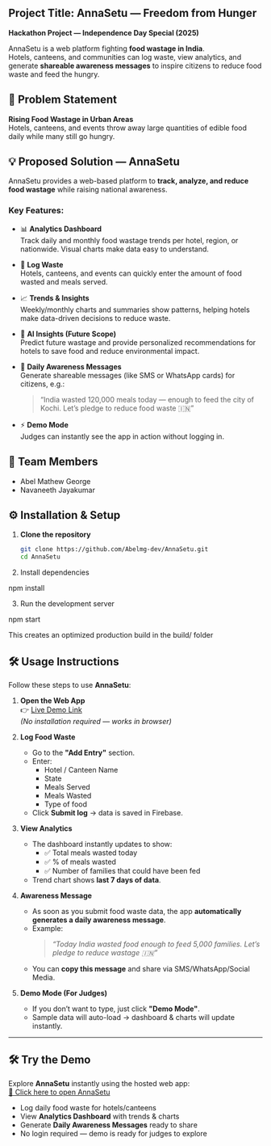 ## Project Title: AnnaSetu — Freedom from Hunger

**Hackathon Project — Independence Day Special (2025)**  

AnnaSetu is a web platform fighting **food wastage in India**.  
Hotels, canteens, and communities can log waste, view analytics, and generate **shareable awareness messages** to inspire citizens to reduce food waste and feed the hungry.

## 🚩 Problem Statement
**Rising Food Wastage in Urban Areas**  
Hotels, canteens, and events throw away large quantities of edible food daily while many still go hungry.

## 💡 Proposed Solution — AnnaSetu
AnnaSetu provides a web-based platform to **track, analyze, and reduce food wastage** while raising national awareness.  

### Key Features:
- 📊 **Analytics Dashboard**  
  Track daily and monthly food wastage trends per hotel, region, or nationwide. Visual charts make data easy to understand.  

- 🥘 **Log Waste**  
  Hotels, canteens, and events can quickly enter the amount of food wasted and meals served.  

- 📈 **Trends & Insights**  
  Weekly/monthly charts and summaries show patterns, helping hotels make data-driven decisions to reduce waste.  

- 🤖 **AI Insights (Future Scope)**  
  Predict future wastage and provide personalized recommendations for hotels to save food and reduce environmental impact.  

- 📢 **Daily Awareness Messages**  
  Generate shareable messages (like SMS or WhatsApp cards) for citizens, e.g.:  
  > “India wasted 120,000 meals today — enough to feed the city of Kochi. Let’s pledge to reduce food waste 🇮🇳”

- ⚡ **Demo Mode**  
  Judges can instantly see the app in action without logging in.

## 👥 Team Members
- Abel Mathew George  
- Navaneeth Jayakumar

## ⚙️ Installation & Setup

1. **Clone the repository**
   ```bash
   git clone https://github.com/Abelmg-dev/AnnaSetu.git
   cd AnnaSetu
2. Install dependencies

npm install

3. Run the development server

npm start

This creates an optimized production build in the build/ folder

## 🛠 Usage Instructions

Follow these steps to use **AnnaSetu**:

1. **Open the Web App**  
   👉 [Live Demo Link](https://abelmg-dev.github.io/AnnaSetu/)  
   *(No installation required — works in browser)*

2. **Log Food Waste**  
   - Go to the **"Add Entry"** section.  
   - Enter:
     - Hotel / Canteen Name
     - State
     - Meals Served  
     - Meals Wasted  
     - Type of food
   - Click **Submit log** → data is saved in Firebase.  

3. **View Analytics**  
   - The dashboard instantly updates to show:  
     - ✅ Total meals wasted today  
     - ✅ % of meals wasted  
     - ✅ Number of families that could have been fed  
   - Trend chart shows **last 7 days of data**.  

4. **Awareness Message**  
   - As soon as you submit food waste data, the app **automatically generates a daily awareness message**.  
   - Example:  
     > *“Today India wasted food enough to feed 5,000 families. Let’s pledge to reduce wastage 🇮🇳”*  
   - You can **copy this message** and share via SMS/WhatsApp/Social Media.  

5. **Demo Mode (For Judges)**  
   - If you don’t want to type, just click **"Demo Mode"**.  
   - Sample data will auto-load → dashboard & charts will update instantly.  

---

## 🛠️ Try the Demo

Explore **AnnaSetu** instantly using the hosted web app:  
[🔗 Click here to open AnnaSetu](https://abelmg-dev.github.io/AnnaSetu/)

- Log daily food waste for hotels/canteens  
- View **Analytics Dashboard** with trends & charts  
- Generate **Daily Awareness Messages** ready to share  
- No login required — demo is ready for judges to explore



